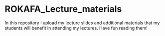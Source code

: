 # ROKAFA_Lecture_materials
In this repository I upload my lecture slides and additional materials that my students will benefit in attending my lectures. Have fun reading them!
